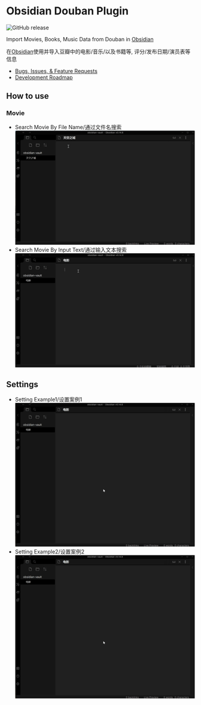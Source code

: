# Obsidian Douban Plugin
![GitHub release](https://img.shields.io/github/v/release/Wanxp/obsidian-douban)

Import Movies, Books, Music Data from Douban in [Obsidian](https://obsidian.md/)

在[Obsidian](https://obsidian.md/)使用并导入豆瓣中的电影/音乐/以及书籍等, 评分/发布日期/演员表等信息
- [Bugs, Issues, & Feature Requests](https://github.com/Wanxp/obsidian-douban/issues)
- [Development Roadmap](https://github.com/users/Wanxp/projects/1)

## How to use
### Movie
- Search Movie By File Name/通过文件名搜索
![Search Movie By File Name](./doc/search_by_file_name.gif)
- Search Movie By Input Text/通过输入文本搜索
![Search Movie By Input Text](./doc/search_by_input.gif)
## Settings
- Setting Example1/设置案例1
![Setting Example1](./doc/setting_en.gif)
- Setting Example2/设置案例2
![Setting Example2](./doc/setting_en.gif)
